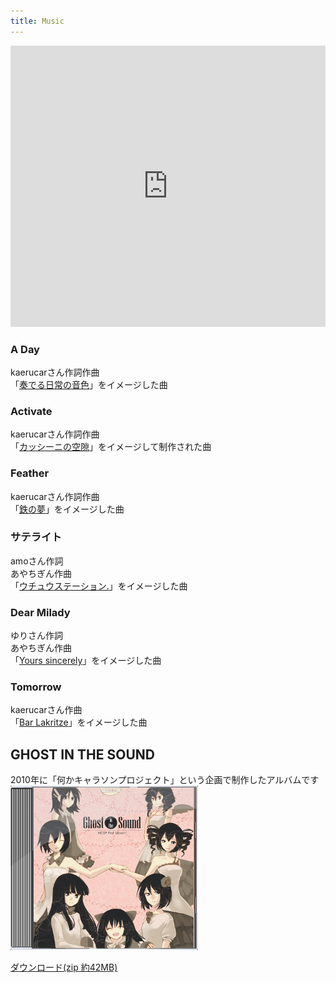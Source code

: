 ```yaml
---
title: Music
---
```



<iframe width="100%" height="450" scrolling="no" frameborder="no" src="https://w.soundcloud.com/player/?url=https%3A//api.soundcloud.com/playlists/340413632&amp;color=ff9900&amp;auto_play=false&amp;hide_related=false&amp;show_comments=true&amp;show_user=true&amp;show_reposts=false"></iframe>

### A Day
kaerucarさん作詞作曲<br>
「[奏でる日常の音色](http://nanachi.sakura.ne.jp/kanade.html)」をイメージした曲

### Activate
kaerucarさん作詞作曲<br>
「[カッシーニの空隙](http://blankrune.sakura.ne.jp/ghost/ghost_info.html)」をイメージして制作された曲

### Feather
kaerucarさん作詞作曲<br>
「[鉄の夢](http://nonamefactory.shillest.net/)」をイメージした曲

### サテライト
amoさん作詞<br>
あやちぎん作曲<br>
「[ウチュウステーション.](http://712.shillest.net/)」をイメージした曲

### Dear Milady
ゆりさん作詞<br>
あやちぎん作曲<br>
「[Yours sincerely](http://usada.sakuratan.com/)」をイメージした曲

### Tomorrow
kaerucarさん作曲<br>
「[Bar Lakritze](http://dormitory315.web.fc2.com/)」をイメージした曲

## GHOST IN THE SOUND
2010年に「何かキャラソンプロジェクト」という企画で制作したアルバムです<br>
<img src="images/album.png" alt="何かキャラソンプロジェクトのジャケット" class="img-thumbnail"><br>

<a class="btn btn-primary" href="/music/GHOST IN THE SOUND.zip" role="button" data-tracking="Music,Download,GhostInTheSound">ダウンロード(zip 約42MB)</a>
